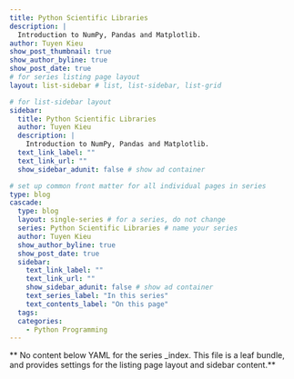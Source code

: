```yaml
---
title: Python Scientific Libraries
description: |
  Introduction to NumPy, Pandas and Matplotlib.
author: Tuyen Kieu
show_post_thumbnail: true
show_author_byline: true
show_post_date: true
# for series listing page layout
layout: list-sidebar # list, list-sidebar, list-grid

# for list-sidebar layout
sidebar:
  title: Python Scientific Libraries
  author: Tuyen Kieu
  description: |
    Introduction to NumPy, Pandas and Matplotlib.
  text_link_label: ""
  text_link_url: ""
  show_sidebar_adunit: false # show ad container

# set up common front matter for all individual pages in series
type: blog
cascade:
  type: blog
  layout: single-series # for a series, do not change
  series: Python Scientific Libraries # name your series
  author: Tuyen Kieu
  show_author_byline: true
  show_post_date: true
  sidebar:
    text_link_label: ""
    text_link_url: ""
    show_sidebar_adunit: false # show ad container
    text_series_label: "In this series"
    text_contents_label: "On this page"
  tags:
  categories:
    - Python Programming
---
```


** No content below YAML for the series \_index. This file is a leaf bundle, and provides settings for the listing page layout and sidebar content.**
